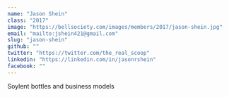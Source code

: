 ```yaml
---
name: "Jason Shein"
class: "2017"
image: "https://bellsociety.com/images/members/2017/jason-shein.jpg"
email: "mailto:jshein421@gmail.com"
slug: "jason-shein"
github: ""
twitter: "https://twitter.com/the_real_scoop"
linkedin: "https://linkedin.com/in/jasonrshein"
facebook: ""
---
```

Soylent bottles and business models